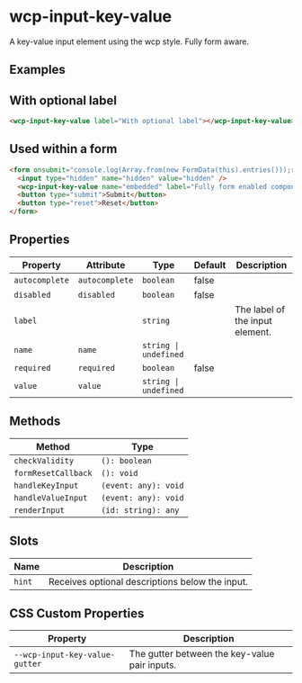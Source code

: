 # wcp-input-key-value

A key-value input element using the wcp style. Fully form aware.

## Examples

## With optional label

```html
<wcp-input-key-value label="With optional label"></wcp-input-key-value>
```

## Used within a form

```html
<form onsubmit="console.log(Array.from(new FormData(this).entries()));return false" onreset="console.log('Reset!')">
  <input type="hidden" name="hidden" value="hidden" />
  <wcp-input-key-value name="embedded" label="Fully form enabled component"></wcp-input-key-value>
  <button type="submit">Submit</button>
  <button type="reset">Reset</button>
</form>
```

## Properties

| Property       | Attribute      | Type                  | Default | Description                     |
|----------------|----------------|-----------------------|---------|---------------------------------|
| `autocomplete` | `autocomplete` | `boolean`             | false   |                                 |
| `disabled`     | `disabled`     | `boolean`             | false   |                                 |
| `label`        |                | `string`              |         | The label of the input element. |
| `name`         | `name`         | `string \| undefined` |         |                                 |
| `required`     | `required`     | `boolean`             | false   |                                 |
| `value`        | `value`        | `string \| undefined` |         |                                 |

## Methods

| Method              | Type                 |
|---------------------|----------------------|
| `checkValidity`     | `(): boolean`        |
| `formResetCallback` | `(): void`           |
| `handleKeyInput`    | `(event: any): void` |
| `handleValueInput`  | `(event: any): void` |
| `renderInput`       | `(id: string): any`  |

## Slots

| Name   | Description                                     |
|--------|-------------------------------------------------|
| `hint` | Receives optional descriptions below the input. |

## CSS Custom Properties

| Property                       | Description                                   |
|--------------------------------|-----------------------------------------------|
| `--wcp-input-key-value-gutter` | The gutter between the key-value pair inputs. |
